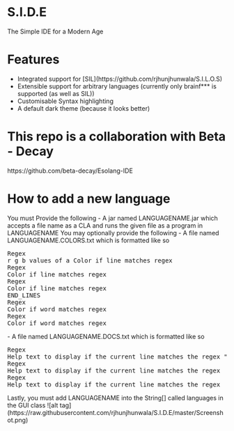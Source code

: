# S.I.D.E
The Simple IDE for a Modern Age
<h1>Features</h1>
<ul>
<li>
Integrated support for [SIL](https://github.com/rjhunjhunwala/S.I.L.O.S)
</li>
<li>Extensible support for arbitrary languages (currently only brainf*** is supported (as well as SIL))</li>
<li>Customisable Syntax highlighting</li>
<li>A default dark theme (because it looks better)</li>
</ul>
<h1>This repo is a collaboration with Beta - Decay </h1>
https://github.com/beta-decay/Esolang-IDE

<h1>How to add a new language</h1>
You must Provide the following
- A jar named LANGUAGENAME.jar which accepts a file name as a CLA and runs the given file as a program in LANGUAGENAME
You may optionally provide the following
- A file named LANGUAGENAME.COLORS.txt which is formatted like so
<pre>
Regex 
r g b values of a Color if line matches regex
Regex 
Color if line matches regex 
Regex 
Color if line matches regex 
END_LINES 
Regex 
Color if word matches regex 
Regex 
Color if word matches regex 
</pre>
- A file named LANGUAGENAME.DOCS.txt which is formatted like so
<pre>
Regex
Help text to display if the current line matches the regex "NEWLINE" is used as an escape sequence to represent a new line being displayed.
Regex
Help text to display if the current line matches the regex
Regex
Help text to display if the current line matches the regex
</pre>
Lastly, you must add LANGUAGENAME into the String[] called languages in the GUI class
![alt tag](https://raw.githubusercontent.com/rjhunjhunwala/S.I.D.E/master/Screenshot.png)
